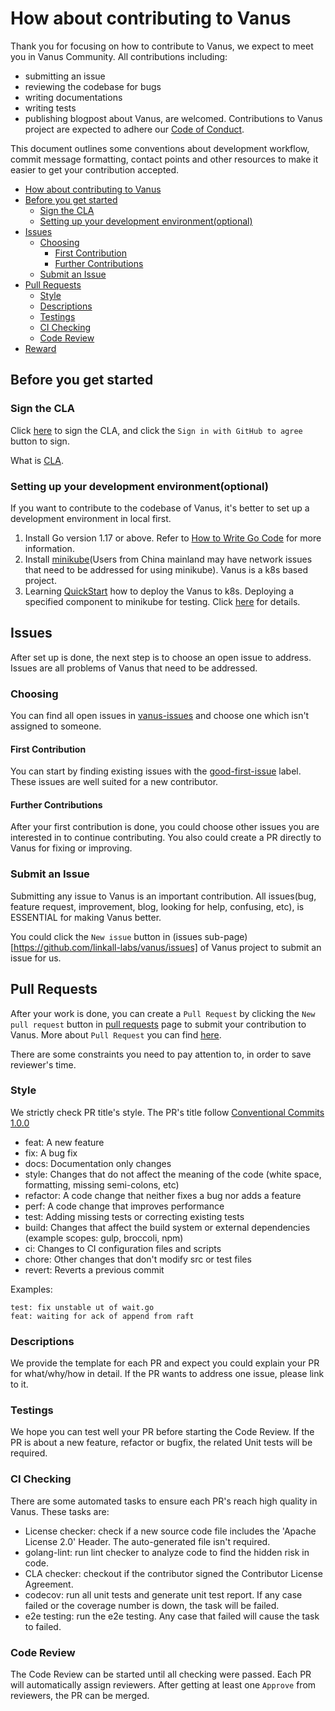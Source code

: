 # How about contributing to Vanus

Thank you for focusing on how to contribute to Vanus, we expect to meet you in Vanus Community. All contributions including: 
- submitting an issue
- reviewing the codebase for bugs
- writing documentations
- writing tests
- publishing blogpost about Vanus, are welcomed. Contributions to Vanus project are expected to adhere our
[Code of Conduct](CODE-OF-CONDUCT.md).

This document outlines some conventions about development workflow, commit message formatting, contact points and other
resources to make it easier to get your contribution accepted.

<!-- TOC -->
- [How about contributing to Vanus](#how-about-contributing-to-vanus)
- [Before you get started](#before-you-get-started)
  - [Sign the CLA](#sign-the-cla)
  - [Setting up your development environment(optional)](#setting-up-your-development-environmentoptional)
- [Issues](#issues)
  - [Choosing](#choosing)
    - [First Contribution](#first-contribution)
    - [Further Contributions](#further-contributions)
  - [Submit an Issue](#submit-an-issue)
- [Pull Requests](#pull-requests)
  - [Style](#style)
  - [Descriptions](#descriptions)
  - [Testings](#testings)
  - [CI Checking](#ci-checking)
  - [Code Review](#code-review)
- [Reward](#reward)
<!-- /TOC -->

## Before you get started

### Sign the CLA
Click [here](https://cla-assistant.io/linkall-labs/vanus) to sign the CLA, and click the `Sign in with GitHub to agree` button to sign.

What is [CLA](https://en.wikipedia.org/wiki/Contributor_License_Agreement).

### Setting up your development environment(optional)
If you want to contribute to the codebase of Vanus, it's better to set up a development environment in local first.

1. Install Go version 1.17 or above. Refer to [How to Write Go Code](https://go.dev/doc/code) for more information.
2. Install [minikube](https://minikube.sigs.k8s.io/docs/start/)(Users from China mainland may have network issues that need to be addressed for using minikube). 
Vanus is a k8s based project.
3. Learning [QuickStart](https://docs.linkall.com/getting-started/quick-start) how to deploy the Vanus to k8s. Deploying a specified component to minikube for testing. 
Click [here](#) for details.

## Issues
After set up is done, the next step is to choose an open issue to address. Issues are all problems of Vanus that need to be addressed.

### Choosing
You can find all open issues in [vanus-issues](https://github.com/linkall-labs/vanus/issues) and choose one which isn't
assigned to someone.

#### First Contribution
You can start by finding existing issues with the 
[good-first-issue](https://github.com/linkall-labs/vanus/issues?q=is%3Aopen+is%3Aissue+label%3A"good+first+issue") label. 
These issues are well suited for a new contributor.

#### Further Contributions
After your first contribution is done, you could choose other issues you are interested in to continue contributing. You also
could create a PR directly to Vanus for fixing or improving.

### Submit an Issue
Submitting any issue to Vanus is an important contribution. All issues(bug, feature request, improvement, blog, looking for help, confusing, etc), is ESSENTIAL for making Vanus better.

You could click the `New issue` button in (issues sub-page)[https://github.com/linkall-labs/vanus/issues] of Vanus project to 
submit an issue for us.

## Pull Requests
After your work is done, you can create a `Pull Request` by clicking the `New pull request` button in
[pull requests](https://github.com/linkall-labs/vanus/pulls) page to submit your contribution to Vanus.
More about `Pull Request` you can find [here](https://docs.github.com/en/pull-requests/collaborating-with-pull-requests).

There are some constraints you need to pay attention to, in order to save reviewer's time.

### Style
We strictly check PR title's style. The PR's title follow [Conventional Commits 1.0.0](https://www.conventionalcommits.org/en/v1.0.0/)

- feat: A new feature
- fix: A bug fix
- docs: Documentation only changes
- style: Changes that do not affect the meaning of the code (white space, formatting, missing semi-colons, etc)
- refactor: A code change that neither fixes a bug nor adds a feature
- perf: A code change that improves performance
- test: Adding missing tests or correcting existing tests
- build: Changes that affect the build system or external dependencies (example scopes: gulp, broccoli, npm)
- ci: Changes to CI configuration files and scripts
- chore: Other changes that don't modify src or test files
- revert: Reverts a previous commit

Examples:

```text
test: fix unstable ut of wait.go 
feat: waiting for ack of append from raft
```

### Descriptions
We provide the template for each PR and expect you could explain your PR for what/why/how in detail. 
If the PR wants to address one issue, please link to it.

### Testings
We hope you can test well your PR before starting the Code Review. If the PR is about a new feature, refactor or bugfix, the related
Unit tests will be required.

### CI Checking
There are some automated tasks to ensure each PR's reach high quality in Vanus. These tasks are:
- License checker: check if a new source code file includes the 'Apache License 2.0' Header. The auto-generated file isn't required.
- golang-lint: run lint checker to analyze code to find the hidden risk in code.
- CLA checker: checkout if the contributor signed the Contributor License Agreement.
- codecov: run all unit tests and generate unit test report. If any case failed or the coverage number is down, the task will be failed.
- e2e testing: run the e2e testing. Any case that failed will cause the task to failed.

### Code Review
The Code Review can be started until all checking were passed. Each PR will automatically assign reviewers. After getting 
at least one `Approve` from reviewers, the PR can be merged.
